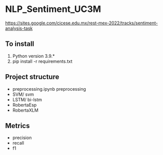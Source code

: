 # NLP_Sentiment_UC3M
https://sites.google.com/cicese.edu.mx/rest-mex-2022/tracks/sentiment-analysis-task

## To install
1. Python version 3.9.*
2. pip install -r requirements.txt

## Project structure
- preprocessing.ipynb preprocessing
- SVM/ svm 
- LSTM/ bi-lstm
- RobertaEsp
- RobertaXLM

## Metrics
- precision
- recall
- f1